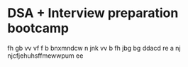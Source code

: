 # DSA + Interview preparation bootcamp
fh  gb
vv
vf f
b bnxmndcw
n  jnk
vv
 b 
fh
jbg
bg
ddacd
re
a
nj
njcfjehuhsffmewwpum ee
